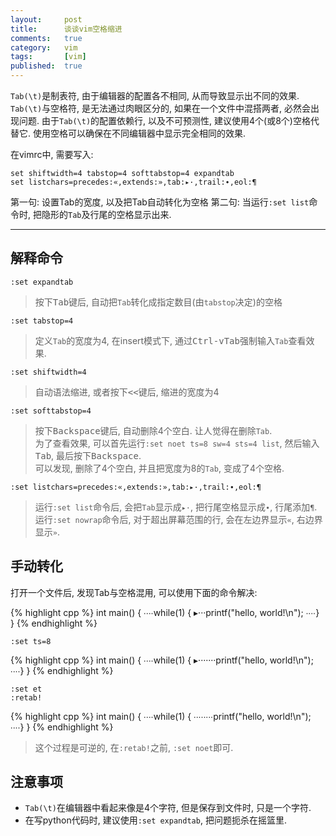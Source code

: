 ```yaml
---
layout:     post
title:      谈谈vim空格缩进
comments:   true
category:   vim
tags:       [vim]
published:  true
---
```


`Tab(\t)`是制表符, 由于编辑器的配置各不相同, 从而导致显示出不同的效果.
`Tab(\t)`与空格符, 是无法通过肉眼区分的, 如果在一个文件中混搭两者, 必然会出现问题.
由于`Tab(\t)`的配置依赖行, 以及不可预测性, 建议使用4个(或8个)空格代替它.
使用空格可以确保在不同编辑器中显示完全相同的效果.

在vimrc中, 需要写入:

    set shiftwidth=4 tabstop=4 softtabstop=4 expandtab
    set listchars=precedes:«,extends:»,tab:▸·,trail:∙,eol:¶

第一句: 设置Tab的宽度, 以及把Tab自动转化为空格
第二句: 当运行`:set list`命令时, 把隐形的`Tab`及行尾的空格显示出来.

----

解释命令
--------

    :set expandtab

> 按下<kbd>Tab</kbd>键后, 自动把`Tab`转化成指定数目(由`tabstop`决定)的空格

    :set tabstop=4

> 定义`Tab`的宽度为4, 在insert模式下, 通过<kbd>Ctrl-v</kbd><kbd>Tab</kbd>强制输入`Tab`查看效果.

    :set shiftwidth=4

> 自动语法缩进, 或者按下<kbd>&lt;&lt;</kbd>键后, 缩进的宽度为4

    :set softtabstop=4

> 按下<kbd>Backspace</kbd>键后, 自动删除4个空白. 让人觉得在删除`Tab`.  
> 为了查看效果, 可以首先运行`:set noet ts=8 sw=4 sts=4 list`, 然后输入<kbd>Tab</kbd>, 最后按下<kbd>Backspace</kbd>.  
> 可以发现, 删除了4个空白, 并且把宽度为8的`Tab`, 变成了4个空格.


    :set listchars=precedes:«,extends:»,tab:▸·,trail:∙,eol:¶

> 运行`:set list`命令后, 会把`Tab`显示成`▸·`, 把行尾空格显示成`∙`, 行尾添加`¶`.  
> 运行`:set nowrap`命令后, 对于超出屏幕范围的行, 会在左边界显示`«`, 右边界显示`»`.  

手动转化
-------

打开一个文件后, 发现Tab与空格混用, 可以使用下面的命令解决:

{% highlight cpp %}
int main()
{
∙∙∙∙while(1) {
▸···printf("hello, world!\n");
∙∙∙∙}
}
{% endhighlight %}

    :set ts=8

{% highlight cpp %}
int main()
{
∙∙∙∙while(1) {
▸·······printf("hello, world!\n");
∙∙∙∙}
}
{% endhighlight %}

    :set et
    :retab!

{% highlight cpp %}
int main()
{
∙∙∙∙while(1) {
∙∙∙∙∙∙∙∙printf("hello, world!\n");
∙∙∙∙}
}
{% endhighlight %}

> 这个过程是可逆的, 在`:retab!`之前, `:set noet`即可.

注意事项
--------

- `Tab(\t)`在编辑器中看起来像是4个字符, 但是保存到文件时, 只是一个字符.
- 在写python代码时, 建议使用`:set expandtab`, 把问题扼杀在摇篮里.
